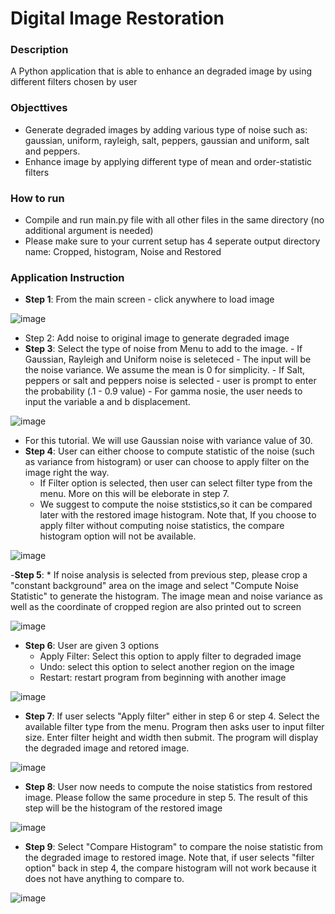 # Digital Image Restoration
### Description
A Python application that is able to enhance an degraded image by using different filters chosen by user
### Objecttives
- Generate degraded images by adding various type of noise such as: gaussian, uniform, rayleigh, salt, peppers, gaussian and uniform, salt and peppers.  
- Enhance image by applying different type of mean and order-statistic filters
### How to run 
- Compile and run main.py file with all other files in the same directory (no additional argument is needed)
- Please make sure to your current setup has 4 seperate output directory name: Cropped, histogram, Noise and Restored

### Application Instruction 

- **Step 1**: From the main screen - click anywhere to load image 

![image](https://user-images.githubusercontent.com/42792976/49464514-aba07000-f7c0-11e8-9ddc-c1f307ea6cf4.png)

- Step 2: Add noise to original image to generate degraded image
- **Step 3**: Select the type of noise from Menu to add to the image.
		- If Gaussian, Rayleigh and Uniform noise is seleteced - The input will be the noise variance. We assume the mean is 0 for simplicity. 
		- If Salt, peppers or salt and peppers noise is selected - user is prompt to enter the probability (.1 - 0.9 value)
		- For gamma nosie, the user needs to input the variable a and b displacement.

![image](https://user-images.githubusercontent.com/42792976/49464584-e73b3a00-f7c0-11e8-9d3e-2b941464c1f6.png)

- For this tutorial. We will use Gaussian noise with variance value of 30. 
- **Step 4**: User can either choose to compute statistic of the noise (such as variance from histogram) or user can choose to apply filter on the image right the way. 
	* If Filter option is selected, then user can select filter type from the menu. More on this will be eleborate in step 7.
	* We suggest to compute the noise ststistics,so it can be compared later with the restored image histogram. Note that, If you choose to apply filter without computing noise statistics, the compare histogram option will not be available.

![image](https://user-images.githubusercontent.com/42792976/49464833-a7c11d80-f7c1-11e8-8a72-82d8b21199d3.png)

-**Step 5**: 
	* If noise analysis is selected from previous step, please crop a "constant background" area on the image and select "Compute Noise Statistic" to generate the histogram. The image mean and noise variance as well as the coordinate of cropped region are also printed out to screen

![image](https://user-images.githubusercontent.com/42792976/49465537-82351380-f7c3-11e8-9d05-32c4d8babe28.png) 

- **Step 6**: User are given 3 options 
	* Apply Filter: Select this option to apply filter to degraded image 
	* Undo: select this option to select another region on the image 
	* Restart: restart program from beginning with another image 

![image](https://user-images.githubusercontent.com/42792976/49465662-c58f8200-f7c3-11e8-9346-cfbdd3c479ca.png)

- **Step 7**: If user selects "Apply filter" either in step 6 or step 4. Select the available filter type from the menu. Program then asks user to input filter size. Enter filter height and width then submit. The program will display the degraded image and retored image. 

![image](https://user-images.githubusercontent.com/42792976/49466180-0045ea00-f7c5-11e8-90d8-242314cdf584.png)

- **Step 8**: User now needs to compute the noise statistics from restored image. Please follow the same procedure in step 5. The result of this step will be the histogram of the restored image

![image](https://user-images.githubusercontent.com/42792976/49466373-806c4f80-f7c5-11e8-9c36-90be10cd7811.png)

- **Step 9**: Select "Compare Histogram" to compare the noise statistic from the degraded image to restored image. Note that, if user selects "filter option" back in step 4, the compare histogram will not work because it does not have anything to compare to. 

![image](https://user-images.githubusercontent.com/42792976/49466427-a691ef80-f7c5-11e8-8b03-72f50ed7f2e0.png)

